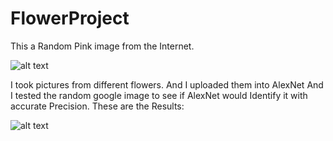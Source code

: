 # FlowerProject



This a Random Pink image from the Internet.

![alt text](https://encrypted-tbn0.gstatic.com/images?q=tbn:ANd9GcTIiSMciXOmSewh3w_bV0tKjYB5JPPSaFFW5A&usqp=CAU)

I took pictures from different flowers. And I uploaded them into AlexNet And I tested the random google image to see if AlexNet would Identify it with accurate Precision. These are the Results:

![alt text](https://github.com/yevenbother/FlowerProject/blob/main/results.png?raw=true)


